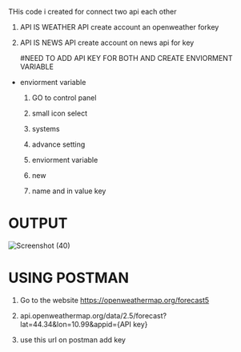 THis code i created for connect two api each other

1. API IS  WEATHER API
   create account an openweather forkey

3. API IS NEWS API
   create account on news api for key

   #NEED TO ADD API KEY FOR BOTH AND CREATE ENVIORMENT VARIABLE

 * enviorment variable
   1. GO to control panel
  
   2. small icon select
  
   3. systems
  
   4. advance setting
  
   5. enviorment variable
  
   6. new
  
   7. name and in value key  

 #  OUTPUT

 ![Screenshot (40)](https://github.com/vaishnavikapile22/Two-api-connect-each-other/assets/149785862/e290bea3-0f63-4b22-8864-eef5b37f52ad)

 # USING POSTMAN 
 1. Go to the website https://openweathermap.org/forecast5

 2. api.openweathermap.org/data/2.5/forecast?lat=44.34&lon=10.99&appid={API key}

 3. use this url on postman add key 
